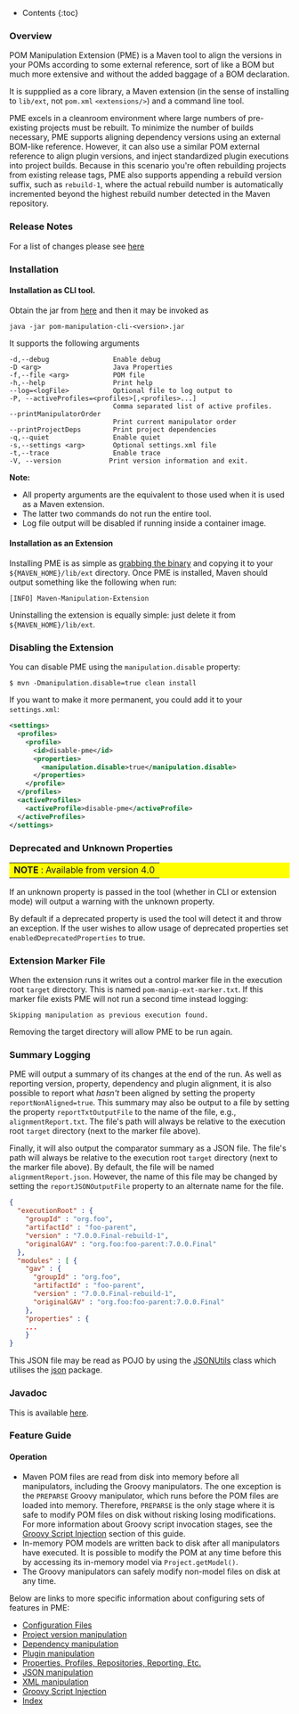 ---
---

* Contents
{:toc}

### Overview

POM Manipulation Extension (PME) is a Maven tool to align the versions in your POMs according to some external reference, sort of like a BOM but much more extensive and without the added baggage of a BOM declaration.

It is suppplied as a core library, a Maven extension (in the sense of installing to `lib/ext`, not `pom.xml` `<extensions/>`) and a command line tool.

PME excels in a cleanroom environment where large numbers of pre-existing projects must be rebuilt. To minimize the number of builds necessary, PME supports aligning dependency versions using an external BOM-like reference. However, it can also use a similar POM external reference to align plugin versions, and inject standardized plugin executions into project builds. Because in this scenario you're often rebuilding projects from existing release tags, PME also supports appending a rebuild version suffix, such as `rebuild-1`, where the actual rebuild number is automatically incremented beyond the highest rebuild number detected in the Maven repository.

### Release Notes

For a list of changes please see [here](https://github.com/release-engineering/pom-manipulation-ext/releases)

### Installation

#### Installation as CLI tool.

Obtain the jar from [here](https://repo1.maven.org/maven2/org/commonjava/maven/ext/pom-manipulation-cli) and then it may be invoked as

    java -jar pom-manipulation-cli-<version>.jar

It supports the following arguments

    -d,--debug                Enable debug
    -D <arg>                  Java Properties
    -f,--file <arg>           POM file
    -h,--help                 Print help
    --log=<logFile>           Optional file to log output to
    -P, --activeProfiles=<profiles>[,<profiles>...]
                              Comma separated list of active profiles.
    --printManipulatorOrder
                              Print current manipulator order
    --printProjectDeps        Print project dependencies
    -q,--quiet                Enable quiet
    -s,--settings <arg>       Optional settings.xml file
    -t,--trace                Enable trace
    -V, --version            Print version information and exit.

**Note:**
* All property arguments are the equivalent to those used when it is used as a Maven extension.
* The latter two commands do not run the entire tool.
* Log file output will be disabled if running inside a container image.


#### Installation as an Extension

Installing PME is as simple as [grabbing the binary](https://repo1.maven.org/maven2/org/commonjava/maven/ext/pom-manipulation-ext) and copying it to your `${MAVEN_HOME}/lib/ext` directory. Once PME is installed, Maven should output something like the following when run:

    [INFO] Maven-Manipulation-Extension

Uninstalling the extension is equally simple: just delete it from `${MAVEN_HOME}/lib/ext`.

### Disabling the Extension

You can disable PME using the `manipulation.disable` property:

    $ mvn -Dmanipulation.disable=true clean install

If you want to make it more permanent, you could add it to your `settings.xml`:

```xml
<settings>
  <profiles>
    <profile>
      <id>disable-pme</id>
      <properties>
        <manipulation.disable>true</manipulation.disable>
      </properties>
    </profile>
  </profiles>
  <activeProfiles>
    <activeProfile>disable-pme</activeProfile>
  </activeProfiles>
</settings>
```

### Deprecated and Unknown Properties

<table bgcolor="#ffff00">
<tr>
<td>
    <b>NOTE</b> : Available from version 4.0
</td>
</tr>
</table>

If an unknown property is passed in the tool (whether in CLI or extension mode) will output a warning with the unknown property.

By default if a deprecated property is used the tool will detect it and throw an exception. If the user wishes to allow usage of deprecated properties set `enabledDeprecatedProperties` to true.

### Extension Marker File

When the extension runs it writes out a control marker file in the execution root `target` directory. This is named `pom-manip-ext-marker.txt`. If this marker file exists PME will not run a second time instead logging:

    Skipping manipulation as previous execution found.

Removing the target directory will allow PME to be run again.

### Summary Logging

PME will output a summary of its changes at the end of the run. As well as reporting version, property, dependency and
plugin alignment, it is also possible to report what _hasn't_ been aligned by setting the property
`reportNonAligned=true`. This summary may also be output to a file by setting the property `reportTxtOutputFile` to the
name of the file, e.g., `alignmentReport.txt`. The file's path will always be relative to the execution root `target`
directory (next to the marker file above).

Finally, it will also output the comparator summary as a JSON file. The file's path will always be relative to the
execution root `target` directory (next to the marker file above). By default, the file will be named
`alignmentReport.json`. However, the name of this file may be changed by setting the `reportJSONOutputFile` property to
an alternate name for the file.

```json
{
  "executionRoot" : {
    "groupId" : "org.foo",
    "artifactId" : "foo-parent",
    "version" : "7.0.0.Final-rebuild-1",
    "originalGAV" : "org.foo:foo-parent:7.0.0.Final"
  },
  "modules" : [ {
    "gav" : {
      "groupId" : "org.foo",
      "artifactId" : "foo-parent",
      "version" : "7.0.0.Final-rebuild-1",
      "originalGAV" : "org.foo:foo-parent:7.0.0.Final"
    },
    "properties" : {
    ...
    }
}
```

This JSON file may be read as POJO by using the [JSONUtils](https://github.com/release-engineering/pom-manipulation-ext/blob/master/common/src/main/java/org/commonjava/maven/ext/common/util/JSONUtils.java)
class which utilises the [json](https://github.com/release-engineering/pom-manipulation-ext/blob/master/common/src/main/java/org/commonjava/maven/ext/common/json)
package.

### Javadoc

This is available [here](https://www.javadoc.io/doc/org.commonjava.maven.ext).

### Feature Guide

#### Operation

  * Maven POM files are read from disk into memory before all manipulators, including the Groovy manipulators. The one
    exception is the `PREPARSE` Groovy manipulator, which runs before the POM files are loaded into memory. Therefore,
    `PREPARSE` is the only stage where it is safe to modify POM files on disk without risking losing modifications. For
    more information about Groovy script invocation stages, see the [Groovy Script Injection](guide/groovy.html)
    section of this guide.
  * In-memory POM models are written back to disk after all manipulators have executed. It is possible to modify the POM
    at any time before this by accessing its in-memory model via `Project.getModel()`.
  * The Groovy manipulators can safely modify non-model files on disk at any time.

Below are links to more specific information about configuring sets of features in PME:

* [Configuration Files](guide/configuration.html)
* [Project version manipulation](guide/project-version-manip.html)
* [Dependency manipulation](guide/dep-manip.html)
* [Plugin manipulation](guide/plugin-manip.html)
* [Properties, Profiles, Repositories, Reporting, Etc.](guide/misc.html)
* [JSON manipulation](guide/json.html)
* [XML manipulation](guide/xml.html)
* [Groovy Script Injection](guide/groovy.html)
* [Index](guide/property-index.html)
